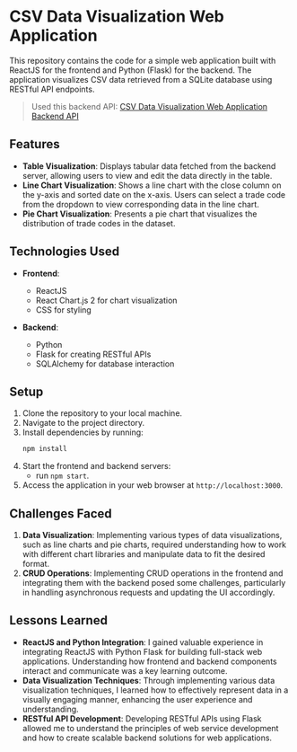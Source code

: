 # CSV Data Visualization Web Application

This repository contains the code for a simple web application built with ReactJS for the frontend and Python (Flask) for the backend. The application visualizes CSV data retrieved from a SQLite database using RESTful API endpoints.

> Used this backend API: [CSV Data Visualization Web Application Backend API](https://github.com/Rakibul73/csv-data-visualization-backend)

## Features

- **Table Visualization**: Displays tabular data fetched from the backend server, allowing users to view and edit the data directly in the table.
- **Line Chart Visualization**: Shows a line chart with the close column on the y-axis and sorted date on the x-axis. Users can select a trade code from the dropdown to view corresponding data in the line chart.
- **Pie Chart Visualization**: Presents a pie chart that visualizes the distribution of trade codes in the dataset.

## Technologies Used

- **Frontend**:
  - ReactJS
  - React Chart.js 2 for chart visualization
  - CSS for styling

- **Backend**:
  - Python
  - Flask for creating RESTful APIs
  - SQLAlchemy for database interaction

## Setup

1. Clone the repository to your local machine.
2. Navigate to the project directory.
3. Install dependencies by running:
    ```bash
    npm install
    ```
4. Start the frontend and backend servers:
    - run `npm start`.
5. Access the application in your web browser at `http://localhost:3000`.

## Challenges Faced

1. **Data Visualization**: Implementing various types of data visualizations, such as line charts and pie charts, required understanding how to work with different chart libraries and manipulate data to fit the desired format.
2. **CRUD Operations**: Implementing CRUD operations in the frontend and integrating them with the backend posed some challenges, particularly in handling asynchronous requests and updating the UI accordingly.

## Lessons Learned

- **ReactJS and Python Integration**: I gained valuable experience in integrating ReactJS with Python Flask for building full-stack web applications. Understanding how frontend and backend components interact and communicate was a key learning outcome.
- **Data Visualization Techniques**: Through implementing various data visualization techniques, I learned how to effectively represent data in a visually engaging manner, enhancing the user experience and understanding.
- **RESTful API Development**: Developing RESTful APIs using Flask allowed me to understand the principles of web service development and how to create scalable backend solutions for web applications.

